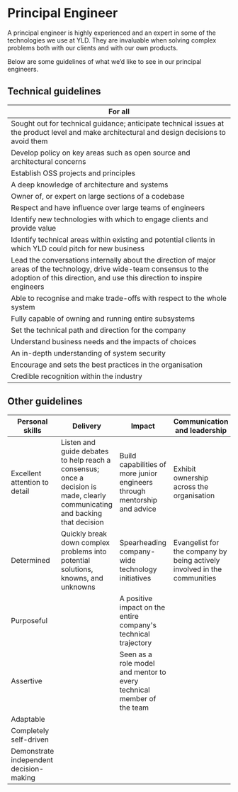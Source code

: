 # Principal Engineer

A principal engineer is highly experienced and an expert in some of the technologies we use at YLD. They are invaluable when solving complex problems both with our clients and with our own products.

Below are some guidelines of what we’d like to see in our principal engineers.

## Technical guidelines

| For all                                                                                                                                                                                          |
| ------------------------------------------------------------------------------------------------------------------------------------------------------------------------------------------------ |
| Sought out for technical guidance; anticipate technical issues at the product level and make architectural and design decisions to avoid them                                                    |
| Develop policy on key areas such as open source and architectural concerns                                                                                                                       |
| Establish OSS projects and principles                                                                                                                                                            |
| A deep knowledge of architecture and systems                                                                                                                                                     |
| Owner of, or expert on large sections of a codebase                                                                                                                                              |
| Respect and have influence over large teams of engineers                                                                                                                                         |
| Identify new technologies with which to engage clients and provide value                                                                                                                         |
| Identify technical areas within existing and potential clients in which YLD could pitch for new business                                                                                         |
| Lead the conversations internally about the direction of major areas of the technology, drive wide-team consensus to the adoption of this direction, and use this direction to inspire engineers |
| Able to recognise and make trade-offs with respect to the whole system                                                                                                                           |
| Fully capable of owning and running entire subsystems                                                                                                                                            |
| Set the technical path and direction for the company                                                                                                                                             |
| Understand business needs and the impacts of choices                                                                                                                                             |
| An in-depth understanding of system security                                                                                                                                                     |
| Encourage and sets the best practices in the organisation                                                                                                                                        |
| Credible recognition within the industry                                                                                                                                                         |

## Other guidelines

| Personal skills                         | Delivery                                                                                                                     | Impact                                                                    | Communication and leadership                                             |
| --------------------------------------- | ---------------------------------------------------------------------------------------------------------------------------- | ------------------------------------------------------------------------- | ------------------------------------------------------------------------ |
| Excellent attention to detail           | Listen and guide debates to help reach a consensus; once a decision is made, clearly communicating and backing that decision | Build capabilities of more junior engineers through mentorship and advice | Exhibit ownership across the organisation                                |
| Determined                              | Quickly break down complex problems into potential solutions, knowns, and unknowns                                           | Spearheading company-wide technology initiatives                          | Evangelist for the company by being actively involved in the communities |
| Purposeful                              |                                                                                                                              | A positive impact on the entire company's technical trajectory            |                                                                          |
| Assertive                               |                                                                                                                              | Seen as a role model and mentor to every technical member of the team     |                                                                          |
| Adaptable                               |                                                                                                                              |                                                                           |                                                                          |
| Completely self-driven                  |                                                                                                                              |                                                                           |                                                                          |
| Demonstrate independent decision-making |                                                                                                                              |                                                                           |                                                                          |
